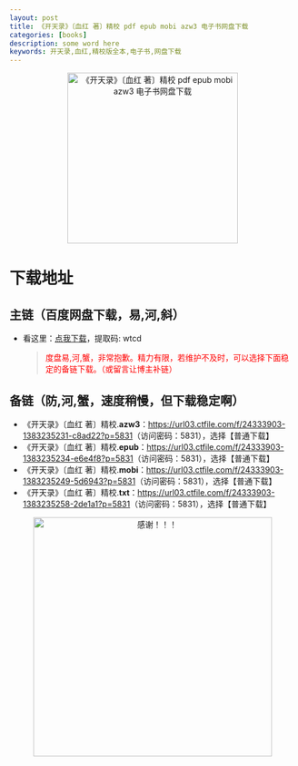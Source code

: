 ```yaml
---
layout: post
title: 《开天录》〔血红 著〕精校 pdf epub mobi azw3 电子书网盘下载
categories: [books]
description: some word here
keywords: 开天录,血红,精校版全本,电子书,网盘下载
---
```


<div align="center"><img src="https://qweree.cn/wp-content/uploads/2024/10/kai-tian-lu-tuya.jpg" alt="《开天录》〔血红 著〕精校 pdf epub mobi azw3 电子书网盘下载" width="300px" height="auto"></div>

# 下载地址

## 主链（百度网盘下载，易,河,斜）

- 看这里：[点我下载](https://pan.baidu.com/s/1iMXUbSbtZQZjDcqDmnWUyw?pwd=wtcd)，提取码: wtcd

  > <p style="color:red" >度盘易,河,蟹，非常抱歉。精力有限，若维护不及时，可以选择下面稳定的备链下载。（或留言让博主补链）</p>

## 备链（防,河,蟹，速度稍慢，但下载稳定啊）

- 《开天录》〔血红 著〕精校.**azw3**：<https://url03.ctfile.com/f/24333903-1383235231-c8ad22?p=5831>（访问密码：5831），选择【普通下载】
- 《开天录》〔血红 著〕精校.**epub**：<https://url03.ctfile.com/f/24333903-1383235234-e6e4f8?p=5831>（访问密码：5831），选择【普通下载】
- 《开天录》〔血红 著〕精校.**mobi**：<https://url03.ctfile.com/f/24333903-1383235249-5d6943?p=5831>（访问密码：5831），选择【普通下载】
- 《开天录》〔血红 著〕精校.**txt**：<https://url03.ctfile.com/f/24333903-1383235258-2de1a1?p=5831>（访问密码：5831），选择【普通下载】

<div align="center"><img src="https://pic.imgdb.cn/item/6707df6bd29ded1a8ce37031.gif" alt="感谢！！！" width="420px" height="auto"/></div>
